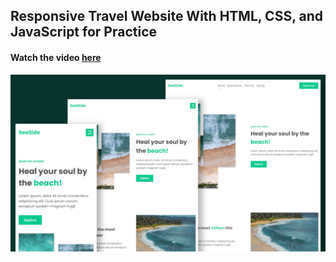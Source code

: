 ## Responsive Travel Website With HTML, CSS, and JavaScript for Practice

> 

#### Watch the video [here](https://youtu.be/3-t3Zmtsvb8)

![Project humbnail](/thumbnail.jpg)
